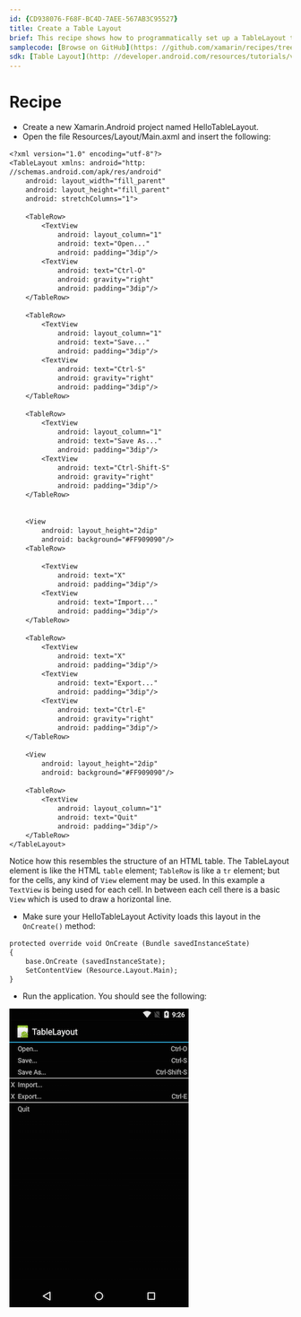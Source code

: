 ```yaml
---
id: {CD938076-F68F-BC4D-7AEE-567AB3C95527}  
title: Create a Table Layout  
brief: This recipe shows how to programmatically set up a TableLayout to display rows and columns.  
samplecode: [Browse on GitHub](https: //github.com/xamarin/recipes/tree/master/android/layout/table_layout/create_a_table_layout)  
sdk: [Table Layout](http: //developer.android.com/resources/tutorials/views/hello-tablelayout.html)  
---
```


<a name="Recipe" class="injected"></a>

# Recipe

-  Create a new Xamarin.Android project named HelloTableLayout.
-  Open the file Resources/Layout/Main.axml and insert the following: 

```
<?xml version="1.0" encoding="utf-8"?>
<TableLayout xmlns: android="http: //schemas.android.com/apk/res/android"
    android: layout_width="fill_parent"
    android: layout_height="fill_parent"
    android: stretchColumns="1">

    <TableRow>
        <TextView
            android: layout_column="1"
            android: text="Open..."
            android: padding="3dip"/>
        <TextView
            android: text="Ctrl-O"
            android: gravity="right"
            android: padding="3dip"/>
    </TableRow>

    <TableRow>
        <TextView
            android: layout_column="1"
            android: text="Save..."
            android: padding="3dip"/>
        <TextView
            android: text="Ctrl-S"
            android: gravity="right"
            android: padding="3dip"/>
    </TableRow>

    <TableRow>
        <TextView
            android: layout_column="1"
            android: text="Save As..."
            android: padding="3dip"/>
        <TextView
            android: text="Ctrl-Shift-S"
            android: gravity="right"
            android: padding="3dip"/>
    </TableRow>


    <View
        android: layout_height="2dip"
        android: background="#FF909090"/>
    <TableRow>

        <TextView
            android: text="X"
            android: padding="3dip"/>
        <TextView
            android: text="Import..."
            android: padding="3dip"/>
    </TableRow>

    <TableRow>
        <TextView
            android: text="X"
            android: padding="3dip"/>
        <TextView
            android: text="Export..."
            android: padding="3dip"/>
        <TextView
            android: text="Ctrl-E"
            android: gravity="right"
            android: padding="3dip"/>
    </TableRow>

    <View
        android: layout_height="2dip"
        android: background="#FF909090"/>

    <TableRow>
        <TextView
            android: layout_column="1"
            android: text="Quit"
            android: padding="3dip"/>
    </TableRow>
</TableLayout>
```

Notice how this resembles the structure of an HTML table. The TableLayout
element is like the HTML `table` element; `TableRow` is like a `tr`
element; but for the cells, any kind of `View` element may be used. In this
example a `TextView` is being used for each cell. In between each cell there is a
basic `View` which is used to draw a horizontal line.

-  Make sure your HelloTableLayout Activity loads this layout in the `OnCreate()` method: 


```
protected override void OnCreate (Bundle savedInstanceState)
{
    base.OnCreate (savedInstanceState);
    SetContentView (Resource.Layout.Main);
}
```

-  Run the application. You should see the following: 


 ![](Images/TableLayout.png)